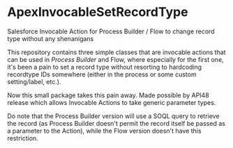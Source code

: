 # ApexInvocableSetRecordType
Salesforce Invocable Action for Process Builder / Flow to change record type without any shenanigans

This repository contains three simple classes that are invocable actions that can be used in *Process Builder* and Flow, where especially for the first one, it's been a pain to set a record type without resorting to hardcoding recordtype IDs somewhere (either in the process or some custom setting/label, etc.).

Now this small package takes this pain away. Made possible by API48 release which allows Invocable Actions to take generic parameter types.

Do note that the Process Builder version will use a SOQL query to retrieve the record (as Process Builder doesn't permit the record itself be passed as a parameter to the Action), while the Flow version doesn't have this restriction.
